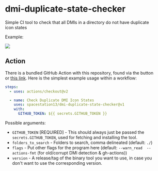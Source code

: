 # dmi-duplicate-state-checker
Simple CI tool to check that all DMIs in a directory do not have duplicate icon states

Example:

![](https://i.imgur.com/ZZt6Enq.png)

## Action

There is a bundled GitHub Action with this repository, found via the button or [this link](https://github.com/marketplace/actions/check-duplicate-dmi-icon-states).
Here is the simplest example usage within a workflow:
```yml
steps:
  - uses: actions/checkout@v2

  - name: Check Duplicate DMI Icon States
    uses: spacestation13/dmi-duplicate-state-checker@v1
    with:
      GITHUB_TOKEN: ${{ secrets.GITHUB_TOKEN }}
```
Possible arguments:
* `GITHUB_TOKEN` [REQUIRED] - This should always just be passed the `secrets.GITHUB_TOKEN`, used for fetching and installing the tool.
* `folders_to_search` - Folders to search, comma delineated (default: `./`)
* `flags` - Put other flags for the program here (default: `--warn_read  --actions-fmt` (for old/corrupt DMI detection & gh-actions))
* `version` - A release/tag of the binary tool you want to use, in case you don't want to use the corresponding version.
